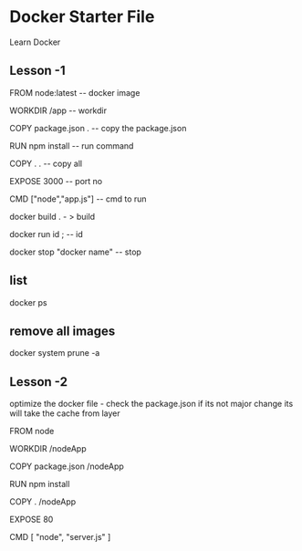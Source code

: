 # Docker Starter File
Learn Docker

## Lesson -1
FROM node:latest -- docker image

WORKDIR /app   --  workdir

COPY package.json . -- copy the package.json

RUN npm install  -- run command

COPY . .  -- copy all

EXPOSE 3000  -- port no

CMD ["node","app.js"]  -- cmd to run

docker build .  - > build

docker run id ;  -- id

docker stop "docker name" -- stop

list
---
docker ps

remove all images
-----------------
docker system prune -a

## Lesson -2

optimize the docker file  - check the package.json if its not major change its will take the cache from layer

FROM node

WORKDIR /nodeApp

COPY package.json /nodeApp

RUN npm install

COPY . /nodeApp

EXPOSE 80

CMD [ "node", "server.js" ]

